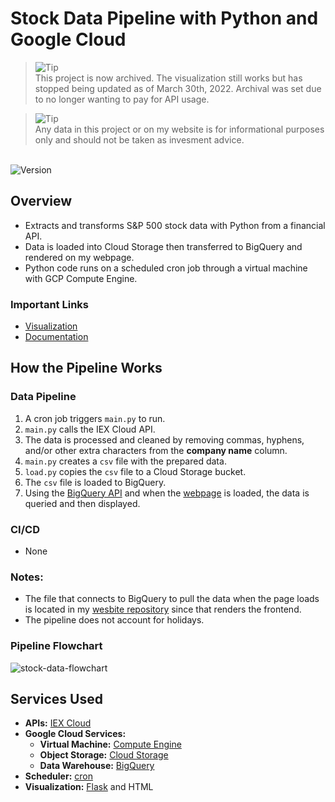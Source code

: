 # Stock Data Pipeline with Python and Google Cloud

> <picture>
>   <source media="(prefers-color-scheme: light)" srcset="https://storage.googleapis.com/website-storage-bucket/icons/danger.svg">
>   <img alt="Tip" src="https://storage.googleapis.com/website-storage-bucket/icons/danger.svg">
> </picture><br>
> This project is now archived. The visualization still works but has stopped being updated as of March 30th, 2022. Archival was set due to no longer wanting to pay for API usage.


> <picture>
>   <source media="(prefers-color-scheme: light)" srcset="https://storage.googleapis.com/website-storage-bucket/icons/warning.svg">
>   <img alt="Tip" src="https://storage.googleapis.com/website-storage-bucket/icons/warning.svg">
> </picture><br>
> Any data in this project or on my website is for informational purposes only and should not be taken as invesment advice.

<br>

<div>
    <img alt="Version" src="https://img.shields.io/badge/Project Number-1-orange.svg?cacheSeconds=2592000" />
</div>

## Overview
* Extracts and transforms S&P 500 stock data with Python from a financial API.
* Data is loaded into Cloud Storage then transferred to BigQuery and rendered on my webpage.
* Python code runs on a scheduled cron job through a virtual machine with GCP Compute Engine.

### Important Links
* [Visualization](https://www.digitalghost.dev/stock-data-pipeline)
* [Documentation](https://github.com/digitalghost-dev/stock-data-pipeline/wiki/Stock-Data-Pipeline-Documentation)

## How the Pipeline Works

### Data Pipeline
1. A cron job triggers `main.py` to run.
2. `main.py` calls the IEX Cloud API.
3. The data is processed and cleaned by removing commas, hyphens, and/or other extra characters from the **company name** column.
4. `main.py` creates a `csv` file with the prepared data.
5. `load.py` copies the `csv` file to a Cloud Storage bucket.
6. The `csv` file is loaded to BigQuery.
7. Using the [BigQuery API](https://cloud.google.com/bigquery/docs/quickstarts/quickstart-client-libraries) and when the [webpage](https://www.digitalghost.dev/projects/stock-data-pipeline) is loaded, the data is queried and then displayed.

### CI/CD
* None

### Notes:
* The file that connects to BigQuery to pull the data when the page loads is located in my [wesbite repository](https://github.com/digitalghost-dev/website/) since that renders the frontend.
* The pipeline does not account for holidays.

### Pipeline Flowchart
![stock-data-flowchart](https://storage.googleapis.com/pipeline-flowcharts/stock-data-pipeline-flowchart.png)

## Services Used
* **APIs:** [IEX Cloud](https://www.iexcloud.io)
* **Google Cloud Services:**
    * **Virtual Machine:** [Compute Engine ](https://cloud.google.com/compute)
    * **Object Storage:** [Cloud Storage](https://cloud.google.com/storage)
    * **Data Warehouse:** [BigQuery](https://cloud.google.com/bigquery/)
* **Scheduler:** [cron](https://en.wikipedia.org/wiki/Cron)
* **Visualization:** [Flask](https://flask.palletsprojects.com/en/2.2.x/) and HTML
